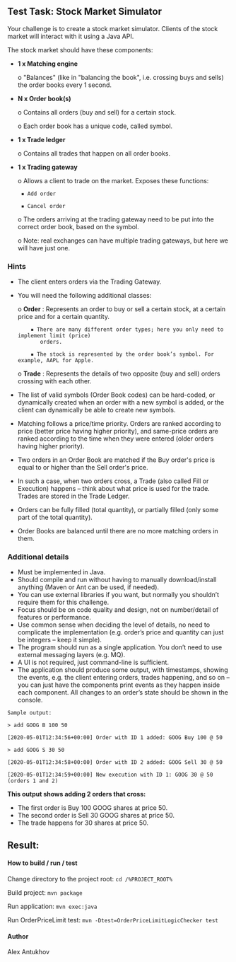 ## Test Task: Stock Market Simulator 

Your challenge is to create a stock market simulator.
Clients of the stock market will interact with it using a Java API.

The stock market should have these components:

- **1 x Matching engine**
    
    o "Balances" (like in "balancing the book", i.e. crossing buys and sells) the order books every 1 second.
- **N x Order book(s)**
    
    o Contains all orders (buy and sell) for a certain stock.
    
    o Each order book has a unique code, called symbol.
- **1 x Trade ledger**
    
    o Contains all trades that happen on all order books.
- **1 x Trading gateway**
    
    o Allows a client to trade on the market. Exposes these functions:
    
       ▪ Add order
       
       ▪ Cancel order
       
    o The orders arriving at the trading gateway need to be put into the correct order book, based
       on the symbol.

    o Note: real exchanges can have multiple trading gateways, but here we will have just one.

### Hints

- The client enters orders via the Trading Gateway.
- You will need the following additional classes:

    o **Order** : Represents an order to buy or sell a certain stock, at a certain price and for a certain
       quantity.
       
          ▪ There are many different order types; here you only need to implement limit (price)
             orders.
             
          ▪ The stock is represented by the order book’s symbol. For example, AAPL for Apple.
    
    o **Trade** : Represents the details of two opposite (buy and sell) orders crossing with each other.
- The list of valid symbols (Order Book codes) can be hard-coded, or dynamically created when an order with a new symbol is added, or the client can dynamically be able to create new symbols.
- Matching follows a price/time priority. Orders are ranked according to price (better price having higher priority), and same-price orders are ranked according to the time when they were entered (older orders having higher priority).
- Two orders in an Order Book are matched if the Buy order's price is equal to or higher than the Sell order's price.
- In such a case, when two orders cross, a Trade (also called Fill or Execution) happens – think about what price is used for the trade. Trades are stored in the Trade Ledger.
- Orders can be fully filled (total quantity), or partially filled (only some part of the total quantity).
- Order Books are balanced until there are no more matching orders in them.

### Additional details

- Must be implemented in Java.
- Should compile and run without having to manually download/install anything (Maven or Ant can be used,
    if needed).
- You can use external libraries if you want, but normally you shouldn’t require them for this challenge.
- Focus should be on code quality and design, not on number/detail of features or performance.
- Use common sense when deciding the level of details, no need to complicate the implementation (e.g.
    order’s price and quantity can just be integers – keep it simple).
- The program should run as a single application. You don’t need to use external messaging layers (e.g. MQ).
- A UI is not required, just command-line is sufficient.
- The application should produce some output, with timestamps, showing the events, e.g. the client
    entering orders, trades happening, and so on – you can just have the components print events as they
    happen inside each component. All changes to an order’s state should be shown in the console.

```
Sample output:
```
```
> add GOOG B 100 50

[2020-05-01T12:34:56+00:00] Order with ID 1 added: GOOG Buy 100 @ 50

> add GOOG S 30 50

[2020-05-01T12:34:58+00:00] Order with ID 2 added: GOOG Sell 30 @ 50

[2020-05-01T12:34:59+00:00] New execution with ID 1: GOOG 30 @ 50 (orders 1 and 2)
```

**This output shows adding 2 orders that cross:**

- The first order is Buy 100 GOOG shares at price 50.
- The second order is Sell 30 GOOG shares at price 50.
- The trade happens for 30 shares at price 50.

## Result:

#### How to build / run / test

Change directory to the project root: ```cd /%PROJECT_ROOT%```

Build project: ```mvn package```

Run application: ```mvn exec:java```

Run OrderPriceLimit test: ```mvn -Dtest=OrderPriceLimitLogicChecker test```

#### Author

Alex Antukhov

